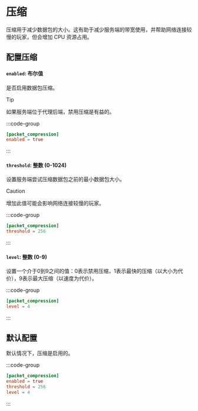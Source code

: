 # 压缩
压缩用于减少数据包的大小。这有助于减少服务端的带宽使用，并帮助网络连接较慢的玩家，但会增加 CPU 资源占用。

## 配置压缩

#### `enabled`: 布尔值
是否启用数据包压缩。

> [!TIP]
> 如果服务端位于代理后端，禁用压缩是有益的。

:::code-group
```toml [features.toml] {2}
[packet_compression]
enabled = true
```
:::

#### `threshold`: 整数 (0-1024)

设置服务端尝试压缩数据包之前的最小数据包大小。

> [!CAUTION]
> 增加此值可能会影响网络连接较慢的玩家。

:::code-group
```toml [features.toml] {2}
[packet_compression]
threshold = 256
```
:::

#### `level`: 整数 (0-9)

设置一个介于0到9之间的值：0表示禁用压缩，1表示最快的压缩（以大小为代价），9表示最大压缩（以速度为代价）。

:::code-group
```toml [features.toml] {2}
[packet_compression]
level = 4
```
:::

## 默认配置

默认情况下，压缩是启用的。

:::code-group
```toml [features.toml]
[packet_compression]
enabled = true
threshold = 256
level = 4
```
:::
